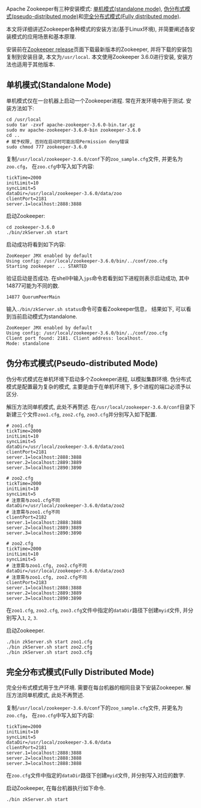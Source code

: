 Apache Zookeeper有三种安装模式: [单机模式(standalone mode)](#%e5%8d%95%e6%9c%ba%e6%a8%a1%e5%bc%8fstandalone-mode), [伪分布式模式(pseudo-distributed mode)](#%e4%bc%aa%e5%88%86%e5%b8%83%e5%bc%8f%e6%a8%a1%e5%bc%8fpseudo-distributed-mode)和[完全分布式模式(Fully distributed mode)](#%e5%ae%8c%e5%85%a8%e5%88%86%e5%b8%83%e5%bc%8f%e6%a8%a1%e5%bc%8ffully-distributed-mode).

本文将详细讲述Zookeeper各种模式的安装方法(基于Linux环境), 并简要阐述各安装模式的应用场景和基本原理.

安装前在[Zookeeper release](http://zookeeper.apache.org/releases.html)页面下载最新版本的Zookeeper, 并将下载的安装包复制到安装目录, 本文为`/usr/local`. 本文使用Zookeeper 3.6.0进行安装, 安装方法也适用于其他版本. 

## 单机模式(Standalone Mode)
单机模式仅在一台机器上启动一个Zookeeper进程. 常在开发环境中用于测试. 安装方法如下:
```shell
cd /usr/local
sudo tar -zxvf apache-zookeeper-3.6.0-bin.tar.gz
sudo mv apache-zookeeper-3.6.0-bin zookeeper-3.6.0
cd ..
# 赋予权限, 否则在启动时可能出现Permission deny错误
sudo chmod 777 zookeeper-3.6.0
```
复制`/usr/local/zookeeper-3.6.0/conf`下的`zoo_sample.cfg`文件, 并更名为`zoo.cfg`， 在`zoo.cfg`中写入如下内容:
```shell
tickTime=2000
initLimit=10
syncLimit=5
dataDir=/usr/local/zookeeper-3.6.0/data/zoo
clientPort=2181
server.1=localhost:2888:3888
```
启动Zookeeper:
```shell
cd zookeeper-3.6.0
./bin/zkServer.sh start
```
启动成功将看到如下内容:
```shell
ZooKeeper JMX enabled by default
Using config: /usr/local/zookeeper-3.6.0/bin/../conf/zoo.cfg
Starting zookeeper ... STARTED
```
验证启动是否成功. 在shell中输入`jps`命令若看到如下进程则表示启动成功, 其中14877可能为不同的数.
```shell
14877 QuorumPeerMain
```
输入`./bin/zkServer.sh status`命令可查看Zookeeper信息， 结果如下, 可以看到当前启动模式为standalone.
```shell
ZooKeeper JMX enabled by default
Using config: /usr/local/zookeeper-3.6.0/bin/../conf/zoo.cfg
Client port found: 2181. Client address: localhost.
Mode: standalone
```

## 伪分布式模式(Pseudo-distributed Mode)
伪分布式模式在单机环境下启动多个Zookeeper进程, 以模拟集群环境. 伪分布式模式是配置最为复杂的模式, 主要是由于在单机环境下, 多个进程的端口必须予以区分.

解压方法同单机模式, 此处不再赘述. 在`/usr/local/zookeeper-3.6.0/conf`目录下新建三个文件`zoo1.cfg`, `zoo2.cfg`, `zoo3.cfg`并分别写入如下配置.
```shell
# zoo1.cfg
tickTime=2000
initLimit=10
syncLimit=5
dataDir=/usr/local/zookeeper-3.6.0/data/zoo1
clientPort=2181
server.1=localhost:2888:3888
server.2=localhost:2889:3889
server.3=localhost:2890:3890

# zoo2.cfg
tickTime=2000
initLimit=10
syncLimit=5
# 注意需与zoo1.cfg不同
dataDir=/usr/local/zookeeper-3.6.0/data/zoo2
# 注意需与zoo1.cfg不同
clientPort=2182
server.1=localhost:2888:3888
server.2=localhost:2889:3889
server.3=localhost:2890:3890

# zoo2.cfg
tickTime=2000
initLimit=10
syncLimit=5
# 注意需与zoo1.cfg, zoo2.cfg不同
dataDir=/usr/local/zookeeper-3.6.0/data/zoo3
# 注意需与zoo1.cfg, zoo2.cfg不同
clientPort=2183
server.1=localhost:2888:3888
server.2=localhost:2889:3889
server.3=localhost:2890:3890
```
在`zoo1.cfg`, `zoo2.cfg`, `zoo3.cfg`文件中指定的`dataDir`路径下创建`myid`文件, 并分别写入`1`, `2`, `3`.

启动Zookeeper.
```shell
./bin zkServer.sh start zoo1.cfg
./bin zkServer.sh start zoo2.cfg
./bin zkServer.sh start zoo3.cfg
```

## 完全分布式模式(Fully Distributed Mode)
完全分布式模式用于生产环境. 需要在每台机器的相同目录下安装Zookeeper. 解压方法同单机模式, 此处不再赘述. 

复制`/usr/local/zookeeper-3.6.0/conf`下的`zoo_sample.cfg`文件, 并更名为`zoo.cfg`， 在`zoo.cfg`中写入如下内容:
```shell
tickTime=2000
initLimit=10
syncLimit=5
dataDir=/usr/local/zookeeper-3.6.0/data
clientPort=2181
server.1=localhost:2888:3888
server.2=localhost:2888:3888
server.3=localhost:2888:3888
```
在`zoo.cfg`文件中指定的`dataDir`路径下创建`myid`文件, 并分别写入对应的数字.

启动Zookeeper, 在每台机器执行如下命令.
```shell
./bin zkServer.sh start
```